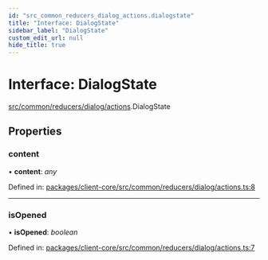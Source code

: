 ```yaml
---
id: "src_common_reducers_dialog_actions.dialogstate"
title: "Interface: DialogState"
sidebar_label: "DialogState"
custom_edit_url: null
hide_title: true
---
```


# Interface: DialogState

[src/common/reducers/dialog/actions](../modules/src_common_reducers_dialog_actions.md).DialogState

## Properties

### content

• **content**: *any*

Defined in: [packages/client-core/src/common/reducers/dialog/actions.ts:8](https://github.com/xr3ngine/xr3ngine/blob/77d12cea0/packages/client-core/src/common/reducers/dialog/actions.ts#L8)

___

### isOpened

• **isOpened**: *boolean*

Defined in: [packages/client-core/src/common/reducers/dialog/actions.ts:7](https://github.com/xr3ngine/xr3ngine/blob/77d12cea0/packages/client-core/src/common/reducers/dialog/actions.ts#L7)
